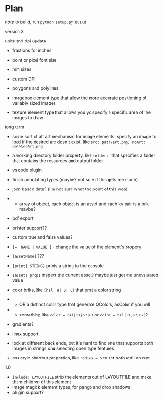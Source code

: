# Plan

*note* to build, run `python setup.py build`


version 3


units and dpi update
 - fractions for inches
 - point or pixel font size
 - mm sizes
 - custom DPI

 - polygons and polylines
 - imagebox element type that allow the more accurate positioning of variably sized images
 - texture element type that allows you yo specify a specific area of the images to draw

long term 
 - some sort of alt art mechanism for image elements. specify an image to load if the desired are desn't exist, like `src: path\art.png; noArt: path\noArt.png`
 - a working directory folder property, like `folder: ` that specifies a folder that contains the resources and output folder
 - vs code plugin
 - finish annotating types (maybe? not sure if this gets me much)
 - json based data? (i'm not sure what the point of this was)
 - - array of object, each object is an asset and each kv pair is a brik maybe?
 - pdf export
 - printer support??
 - custom true and false values?
 - `[=| NAME | VALUE ]` - change the value of the element's propery
 - `[assetName]` ???
 - `[print| STRING]` prints a string to the console
 - `[asset| prop]` inspect the current asset? maybe just get the unevaluated value

 - color briks, like `[hsl| H| S| L]` that emit a color string
 - -  OR a distinct color type that generate QColors, asColor if you will
 - - something like `color = hsl|12|67|67` or `color = hsl(12,67,67)`?
 - gradients?
 - linux support
 - look at different back ends, but it's hard to find one that supports both images in strings *and* selecting open type features
 - css style shortcut properties, like `radius = 5` to set both radii on rect


1.0

 - `include: LAYOUTFILE` strip the elements out of LAYOUTFILE and make them children of this element
 - image magick element types, for pango and drop shadows
 - plugin support?

